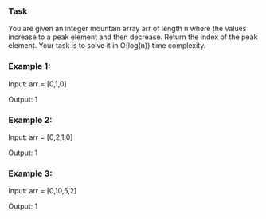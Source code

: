 ### Task
You are given an integer mountain array arr of length n where
the values increase to a peak element and then decrease.
Return the index of the peak element.
Your task is to solve it in O(log(n)) time complexity.

### Example 1:
Input: arr = [0,1,0]

Output: 1

### Example 2:
Input: arr = [0,2,1,0]

Output: 1

### Example 3:
Input: arr = [0,10,5,2]

Output: 1
